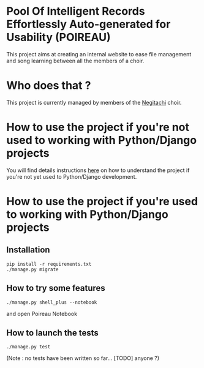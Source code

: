 # Pool Of Intelligent Records Effortlessly Auto-generated for Usability (POIREAU)

This project aims at creating an internal website to ease file management and song learning between all the members of a choir.

Who does that ?
===============

This project is currently managed by members of the [Negitachi](http://www.negitachi.fr) choir.


How to use the project if you're not used to working with Python/Django projects
================================================================================

You will find details instructions [here](tutorial.md) on how to understand the project if you're not yet used to Python/Django development.


How to use the project if you're used to working with Python/Django projects
============================================================================

Installation
------------

    pip install -r requirements.txt
    ./manage.py migrate


How to try some features
------------------------

    ./manage.py shell_plus --notebook

and open Poireau Notebook

How to launch the tests
-----------------------

    ./manage.py test

(Note : no tests have been written so far... [TODO] anyone ?)
